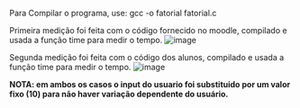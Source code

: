 Para Compilar o programa, use: gcc -o fatorial fatorial.c 

Primeira medição foi feita com o código fornecido no moodle, compilado e usada a função time para medir o tempo.
![image](https://user-images.githubusercontent.com/79601694/225048034-3168a4b3-aebb-40fd-8f60-fabc7709914c.png)



Segunda medição foi feita com o código dos alunos, compilado e usada a função time para medir o tempo.
![image](https://user-images.githubusercontent.com/79601694/225047777-c7ba6ead-9b0d-4245-b418-372b430d75c6.png)


<b>NOTA: em ambos os casos o input do usuario foi substituido por um valor fixo (10) para não haver variação dependente do usuário.</b>
